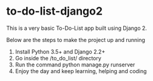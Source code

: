 # to-do-list-django2
This is a very basic To-Do-List app built using Django 2.

Below are the steps to make the project up and running
1) Install Python 3.5+ and Django 2.2+
2) Go inside the /to_do_list/ directory
3) Run the command python manage.py runserver
4) Enjoy the day and keep learning, helping and coding

